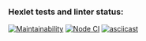 ### Hexlet tests and linter status:

<!-- ![Actions Status](/workflows/hexlet-check/badge.svg) -->

[![Maintainability](https://api.codeclimate.com/v1/badges/a99a88d28ad37a79dbf6/maintainability)](https://codeclimate.com/github/codeclimate/codeclimate/maintainability)
[![Node CI](https://github.com/Rost-is-love/frontend-project-lvl1/workflows/Node%20CI/badge.svg)](https://github.com/Rost-is-love/frontend-project-lvl1/actions)
[![asciicast](https://asciinema.org/a/nSS4HpYtcM99iVWg51LSkhCXK.svg)](https://asciinema.org/a/nSS4HpYtcM99iVWg51LSkhCXK)
